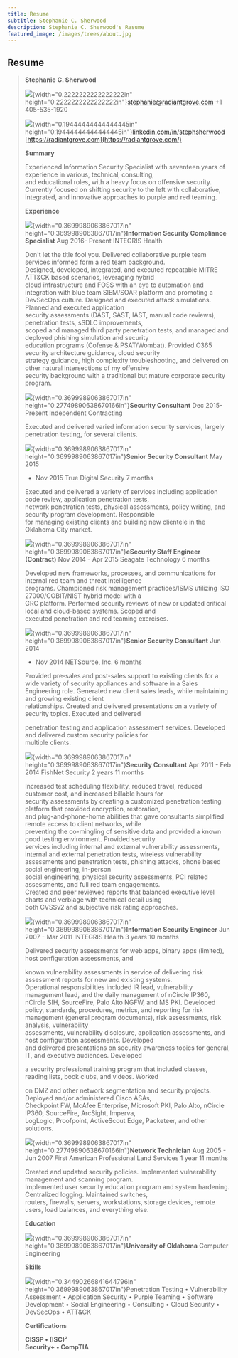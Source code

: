 ```yaml
---
title: Resume
subtitle: Stephanie C. Sherwood
description: Stephanie C. Sherwood's Resume
featured_image: /images/trees/about.jpg
---
```


## Resume

> **Stephanie C. Sherwood**
>
> ![](.//../images/resume/image103.png){width="0.2222222222222222in"
> height="0.2222222222222222in"}<stephanie@radiantgrove.com> +1
> 405-535-1920
>
> ![](.//../images/resume/image105.png){width="0.19444444444444445in"
> height="0.19444444444444445in"}[linkedin.com/in/stephsherwood](https://www.linkedin.com/in/stephsherwood)
> [https://radiantgrove.com](https://radiantgrove.com/)
>
> **Summary**
>
> Experienced Information Security Specialist with seventeen years of
> experience in various, technical, consulting,\
> and educational roles, with a heavy focus on offensive security.
> Currently focused on shifting security to the left with collaborative,
> integrated, and innovative approaches to purple and red teaming.
>
> **Experience**
>
> ![](.//../images/resume/image108.png){width="0.3699989063867017in"
> height="0.3699989063867017in"}**Information Security Compliance
> Specialist** Aug 2016- Present INTEGRIS Health
>
> Don\'t let the title fool you. Delivered collaborative purple team
> services informed form a red team background.\
> Designed, developed, integrated, and executed repeatable MITRE ATT&CK
> based scenarios, leveraging hybrid\
> cloud infrastructure and FOSS with an eye to automation and
> integration with blue team SIEM/SOAR platform and promoting a
> DevSecOps culture. Designed and executed attack simulations. Planned
> and executed application\
> security assessments (DAST, SAST, IAST, manual code reviews),
> penetration tests, sSDLC improvements,\
> scoped and managed third party penetration tests, and managed and
> deployed phishing simulation and security\
> education programs (Cofense & PSAT/Wombat). Provided O365 security
> architecture guidance, cloud security\
> strategy guidance, high complexity troubleshooting, and delivered on
> other natural intersections of my offensive\
> security background with a traditional but mature corporate security
> program.
>
> ![](.//../images/resume/image109.png){width="0.3699989063867017in"
> height="0.27749890638670166in"}**Security Consultant** Dec 2015-
> Present Independent Contracting
>
> Executed and delivered varied information security services, largely
> penetration testing, for several clients.
>
> ![](.//../images/resume/image110.png){width="0.3699989063867017in"
> height="0.3699989063867017in"}**Senior Security Consultant** May 2015
> - Nov 2015 True Digital Security 7 months
>
> Executed and delivered a variety of services including application
> code review, application penetration tests,\
> network penetration tests, physical assessments, policy writing, and
> security program development. Responsible\
> for managing existing clients and building new clientele in the
> Oklahoma City market.
>
> ![](.//../images/resume/image111.png){width="0.3699989063867017in"
> height="0.3699989063867017in"}**eSecurity Staff Engineer (Contract)**
> Nov 2014 - Apr 2015 Seagate Technology 6 months
>
> Developed new frameworks, processes, and communications for internal
> red team and threat intelligence\
> programs. Championed risk management practices/ISMS utilizing ISO
> 27000/COBIT/NIST hybrid model with a\
> GRC platform. Performed security reviews of new or updated critical
> local and cloud-based systems. Scoped and\
> executed penetration and red teaming exercises.
>
> ![](.//../images/resume/image112.png){width="0.3699989063867017in"
> height="0.3699989063867017in"}**Senior Security Consultant** Jun 2014
> - Nov 2014 NETSource, Inc. 6 months
>
> Provided pre-sales and post-sales support to existing clients for a
> wide variety of security appliances and software in a Sales
> Engineering role. Generated new client sales leads, while maintaining
> and growing existing client\
> relationships. Created and delivered presentations on a variety of
> security topics. Executed and delivered
>
> penetration testing and application assessment services. Developed and
> delivered custom security policies for\
> multiple clients.
>
> ![](.//../images/resume/image113.png){width="0.3699989063867017in"
> height="0.3699989063867017in"}**Security Consultant** Apr 2011 - Feb
> 2014 FishNet Security 2 years 11 months
>
> Increased test scheduling flexibility, reduced travel, reduced
> customer cost, and increased billable hours for\
> security assessments by creating a customized penetration testing
> platform that provided encryption, restoration,\
> and plug-and-phone-home abilities that gave consultants simplified
> remote access to client networks, while\
> preventing the co-mingling of sensitive data and provided a known good
> testing environment. Provided security\
> services including internal and external vulnerability assessments,
> internal and external penetration tests, wireless vulnerability
> assessments and penetration tests, phishing attacks, phone based
> social engineering, in-person\
> social engineering, physical security assessments, PCI related
> assessments, and full red team engagements.\
> Created and peer reviewed reports that balanced executive level charts
> and verbiage with technical detail using\
> both CVSSv2 and subjective risk rating approaches.
>
> ![](.//../images/resume/image114.png){width="0.3699989063867017in"
> height="0.3699989063867017in"}**Information Security Engineer** Jun
> 2007 - Mar 2011 INTEGRIS Health 3 years 10 months
>
> Delivered security assessments for web apps, binary apps (limited),
> host configuration assessments, and
>
> known vulnerability assessments in service of delivering risk
> assessment reports for new and existing systems.\
> Operational responsibilities included IR lead, vulnerability
> management lead, and the daily management of nCircle IP360, nCircle
> SIH, SourceFire, Palo Alto NGFW, and MS PKI. Developed policy,
> standards, procedures, metrics, and reporting for risk management
> (general program documents), risk assessments, risk analysis,
> vulnerability\
> assessments, vulnerability disclosure, application assessments, and
> host configuration assessments. Developed\
> and delivered presentations on security awareness topics for general,
> IT, and executive audiences. Developed
>
> a security professional training program that included classes,
> reading lists, book clubs, and videos. Worked
>
> on DMZ and other network segmentation and security projects. Deployed
> and/or administered Cisco ASAs,\
> Checkpoint FW, McAfee Enterprise, Microsoft PKI, Palo Alto, nCircle
> IP360, SourceFire, ArcSight, Imperva,\
> LogLogic, Proofpoint, ActiveScout Edge, Packeteer, and other
> solutions.
>
> ![](.//../images/resume/image109.png){width="0.3699989063867017in"
> height="0.27749890638670166in"}**Network Technician** Aug 2005 - Jun
> 2007 First American Professional Land Services 1 year 11 months
>
> Created and updated security policies. Implemented vulnerability
> management and scanning program.\
> Implemented user security education program and system hardening.
> Centralized logging. Maintained switches,\
> routers, firewalls, servers, workstations, storage devices, remote
> users, load balances, and everything else.
>
> **Education**
>
> ![](.//../images/resume/image116.png){width="0.3699989063867017in"
> height="0.3699989063867017in"}**University of Oklahoma** Computer
> Engineering
>
> **Skills**
>
> ![](.//../images/resume/image117.png){width="0.34490266841644796in"
> height="0.3699989063867017in"}Penetration Testing • Vulnerability
> Assessment • Application Security • Purple Teaming • Software
> Development • Social Engineering • Consulting • Cloud Security •
> DevSecOps • ATT&CK
>
> **Certifications**
>
> **CISSP • (ISC)²**\
> **Security+ • CompTIA**

